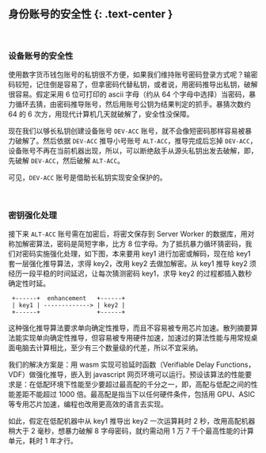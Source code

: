 身份账号的安全性 {: .text-center }
------------------

&nbsp;

### 设备账号的安全性

使用数字货币钱包账号的私钥很不方便，如果我们维持账号密码登录方式呢？输密码较短，记住倒是容易了，但拿密码代替私钥，或者说，用密码推导出私钥，破解很容易。假定采用 6 位可打印的 ascii 字母（约从 64 个字母中选择）当密码，暴力循环去猜，由密码推导账号，然后用账号公钥为结果判定的抓手。暴猜次数约 64 的 6 次方，用现代计算机几天就破解了，安全性没保障。

现在我们以够长私钥创建设备账号 `DEV-ACC` 账号，就不会像短密码那样容易被暴力破解了。然后依据 `DEV-ACC` 推导小号账号 `ALT-ACC`，推导完成后忘掉 `DEV-ACC`，设备账号不再在当前机器出现，所以，可以断绝敌手从源头私钥出发去破解，即，先破解 `DEV-ACC`，然后破解 `ALT-ACC`。

可见，`DEV-ACC` 账号是借助长私钥实现安全保护的。

&nbsp;

### 密钥强化处理

接下来 `ALT-ACC` 账号需在加密后，将密文保存到 Server Worker 的数据库，用对称加解密算法，密码是简短字串，比方 8 位字母。为了抵抗暴力循环猜密码，我们对密码实施强化处理，如下图，本来要用 key1 进行加密或解码，现在给 key1 套一层强化推导算法，求得 key2，改用 key2 去做加解密。从 key1 推导 key2 须经历一段平稳的时间延迟，让每次猜测密码 key1，求导 key2 的过程都插入数秒确定性时延。

```
 +------+  enhancement   +------+
 | key1 | -------------> | key2 |
 +------+                +------+
```

这种强化推导算法要求单向确定性推导，而且不容易被专用芯片加速。散列摘要算法能实现单向确定性推导，但容易被专用硬件加速，加速过的算法性能与用常规桌面电脑去计算相比，至少有三个数量级的代差，所以不宜采纳。

我们的解决方案是：用 wasm 实现可验延时函数（Verifiable Delay Functions，VDF）做强化推导，嵌入到 javascript 网页环境可以运行。预设该算法的性能要求是：在低配环境下性能至少要超过最高配的千分之一，即，高配与低配之间的性能差距不能超过 1000 倍。最高配是指当下以任何硬件条件，包括用 GPU、ASIC 等专用芯片加速，编程也改用更高效的语言去实现。

如此，假定在低配机器中从 key1 推导出 key2 一次运算耗时 2 秒，改用高配机器稍大于 2 毫秒，想暴力破解 8 字母密码，就约需动用 1 万 7 千个最高性能的计算单元，耗时 1 年才行。
